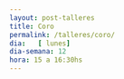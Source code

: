 ```yaml
---
layout: post-talleres
title: Coro
permalink: /talleres/coro/
dia:   [ lunes]
dia-semana: 12
hora: 15 a 16:30hs
---
```

